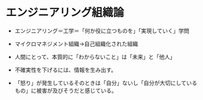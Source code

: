 
# エンジニアリング組織論

- エンジニアリング＝工学＝「何か役に立つものを」「実現していく」学問

- マイクロマネジメント組織→自己組織化された組織

- 人間にとって、本質的に「わからないこと」は「未来」と「他人」

- 不確実性を下げるには、情報を生み出す。

- 「怒り」が発生しているそのときは「自分」ないし「自分が大切にしているもの」に被害が及びそうだと感じている。
